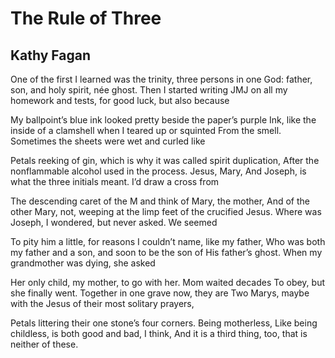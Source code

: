 # The Rule of Three
## Kathy Fagan
One of the first I learned was the trinity, three persons in one
God: father, son, and holy spirit, née ghost. Then I started writing
JMJ on all my homework and tests, for good luck, but also because

My ballpoint’s blue ink looked pretty beside the paper’s purple
Ink, like the inside of a clamshell when I teared up or squinted
From the smell. Sometimes the sheets were wet and curled like

Petals reeking of gin, which is why it was called spirit duplication,
After the nonflammable alcohol used in the process. Jesus, Mary,
And Joseph, is what the three initials meant. I’d draw a cross from

The descending caret of the M and think of Mary, the mother,
And of the other Mary, not, weeping at the limp feet of the crucified
Jesus. Where was Joseph, I wondered, but never asked. We seemed

To pity him a little, for reasons I couldn’t name, like my father,
Who was both my father and a son, and soon to be the son of
His father’s ghost. When my grandmother was dying, she asked

Her only child, my mother, to go with her. Mom waited decades
To obey, but she finally went. Together in one grave now, they are
Two Marys, maybe with the Jesus of their most solitary prayers,

Petals littering their one stone’s four corners. Being motherless,
Like being childless, is both good and bad, I think,
And it is a third thing, too, that is neither of these.